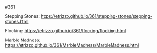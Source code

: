 #361



Stepping Stones: https://etrizzo.github.io/361/stepping-stones/stepping-stones.html

Flocking: https://etrizzo.github.io/361/flocking/flocking.html

Marble Madness: https://etrizzo.github.io/361/MarbleMadness/MarbleMadness.html
